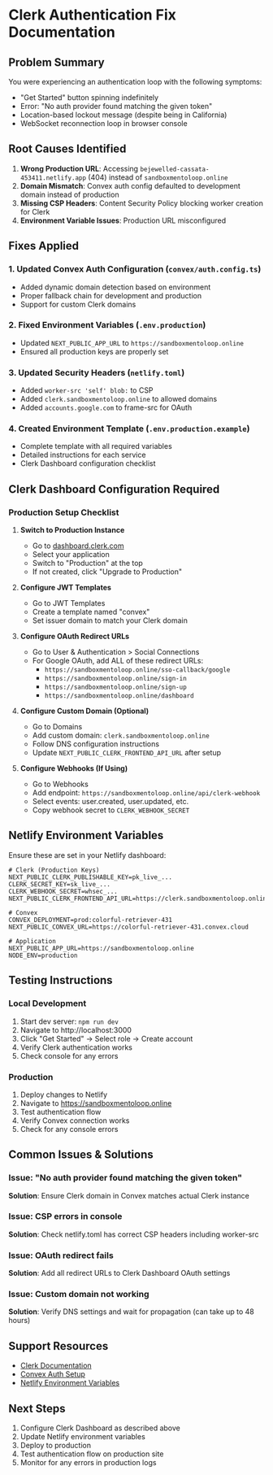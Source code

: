 # Clerk Authentication Fix Documentation

## Problem Summary
You were experiencing an authentication loop with the following symptoms:
- "Get Started" button spinning indefinitely
- Error: "No auth provider found matching the given token"
- Location-based lockout message (despite being in California)
- WebSocket reconnection loop in browser console

## Root Causes Identified

1. **Wrong Production URL**: Accessing `bejewelled-cassata-453411.netlify.app` (404) instead of `sandboxmentoloop.online`
2. **Domain Mismatch**: Convex auth config defaulted to development domain instead of production
3. **Missing CSP Headers**: Content Security Policy blocking worker creation for Clerk
4. **Environment Variable Issues**: Production URL misconfigured

## Fixes Applied

### 1. Updated Convex Auth Configuration (`convex/auth.config.ts`)
- Added dynamic domain detection based on environment
- Proper fallback chain for development and production
- Support for custom Clerk domains

### 2. Fixed Environment Variables (`.env.production`)
- Updated `NEXT_PUBLIC_APP_URL` to `https://sandboxmentoloop.online`
- Ensured all production keys are properly set

### 3. Updated Security Headers (`netlify.toml`)
- Added `worker-src 'self' blob:` to CSP
- Added `clerk.sandboxmentoloop.online` to allowed domains
- Added `accounts.google.com` to frame-src for OAuth

### 4. Created Environment Template (`.env.production.example`)
- Complete template with all required variables
- Detailed instructions for each service
- Clerk Dashboard configuration checklist

## Clerk Dashboard Configuration Required

### Production Setup Checklist

1. **Switch to Production Instance**
   - Go to [dashboard.clerk.com](https://dashboard.clerk.com)
   - Select your application
   - Switch to "Production" at the top
   - If not created, click "Upgrade to Production"

2. **Configure JWT Templates**
   - Go to JWT Templates
   - Create a template named "convex"
   - Set issuer domain to match your Clerk domain

3. **Configure OAuth Redirect URLs**
   - Go to User & Authentication > Social Connections
   - For Google OAuth, add ALL of these redirect URLs:
     * `https://sandboxmentoloop.online/sso-callback/google`
     * `https://sandboxmentoloop.online/sign-in`
     * `https://sandboxmentoloop.online/sign-up`
     * `https://sandboxmentoloop.online/dashboard`

4. **Configure Custom Domain (Optional)**
   - Go to Domains
   - Add custom domain: `clerk.sandboxmentoloop.online`
   - Follow DNS configuration instructions
   - Update `NEXT_PUBLIC_CLERK_FRONTEND_API_URL` after setup

5. **Configure Webhooks (If Using)**
   - Go to Webhooks
   - Add endpoint: `https://sandboxmentoloop.online/api/clerk-webhook`
   - Select events: user.created, user.updated, etc.
   - Copy webhook secret to `CLERK_WEBHOOK_SECRET`

## Netlify Environment Variables

Ensure these are set in your Netlify dashboard:

```env
# Clerk (Production Keys)
NEXT_PUBLIC_CLERK_PUBLISHABLE_KEY=pk_live_...
CLERK_SECRET_KEY=sk_live_...
CLERK_WEBHOOK_SECRET=whsec_...
NEXT_PUBLIC_CLERK_FRONTEND_API_URL=https://clerk.sandboxmentoloop.online

# Convex
CONVEX_DEPLOYMENT=prod:colorful-retriever-431
NEXT_PUBLIC_CONVEX_URL=https://colorful-retriever-431.convex.cloud

# Application
NEXT_PUBLIC_APP_URL=https://sandboxmentoloop.online
NODE_ENV=production
```

## Testing Instructions

### Local Development
1. Start dev server: `npm run dev`
2. Navigate to http://localhost:3000
3. Click "Get Started" → Select role → Create account
4. Verify Clerk authentication works
5. Check console for any errors

### Production
1. Deploy changes to Netlify
2. Navigate to https://sandboxmentoloop.online
3. Test authentication flow
4. Verify Convex connection works
5. Check for any console errors

## Common Issues & Solutions

### Issue: "No auth provider found matching the given token"
**Solution**: Ensure Clerk domain in Convex matches actual Clerk instance

### Issue: CSP errors in console
**Solution**: Check netlify.toml has correct CSP headers including worker-src

### Issue: OAuth redirect fails
**Solution**: Add all redirect URLs to Clerk Dashboard OAuth settings

### Issue: Custom domain not working
**Solution**: Verify DNS settings and wait for propagation (can take up to 48 hours)

## Support Resources

- [Clerk Documentation](https://clerk.com/docs)
- [Convex Auth Setup](https://docs.convex.dev/auth/clerk)
- [Netlify Environment Variables](https://docs.netlify.com/environment-variables/overview/)

## Next Steps

1. Configure Clerk Dashboard as described above
2. Update Netlify environment variables
3. Deploy to production
4. Test authentication flow on production site
5. Monitor for any errors in production logs